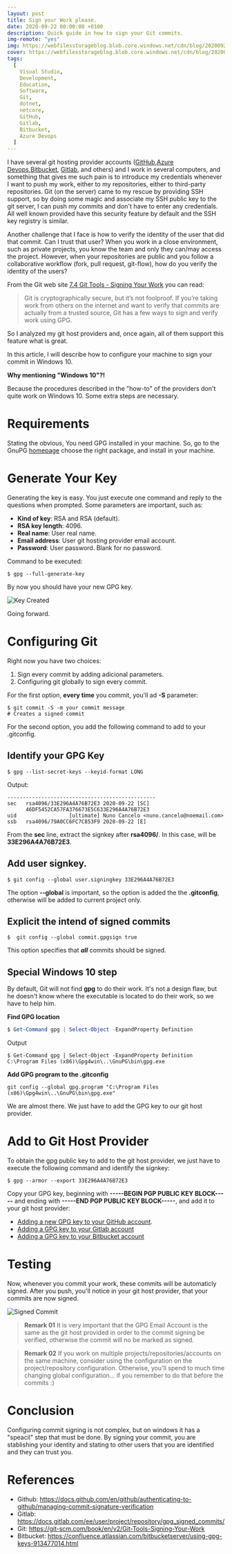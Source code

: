 ```yaml
---
layout: post
title: Sign your Work please.
date: 2020-09-22 00:00:00 +0100
description: Quick guide in how to sign your Git commits.
img-remote: "yes"
img: https://webfilesstorageblog.blob.core.windows.net/cdn/blog/20200922/yancy-min-842ofHC6MaI-unsplash.jpg
cover: https://webfilesstorageblog.blob.core.windows.net/cdn/blog/20200922/Header.png
tags:
  [
    Visual Studio,
    Development,
    Education,
    Software,
    Git,
    dotnet,
    netcore,
    GitHub,
    Gitlab,
    Bitbucket,
    Azure Devops
  ]
---
```

I have several git hosting provider accounts ([GitHub](https://github.com/),[Azure Devops](https://azure.microsoft.com/en-us/services/devops/?nav=min),[Bitbucket](https://bitbucket.org/), [Gitlab](https://gitlab.com/), and others) and I work in several computers, and something that gives me such pain is to introduce my credentials whenever I want to push my work, either to my repositories, either to third-party repositories. Git (on the server) came to my rescue by providing SSH support, so by doing some magic and associate my SSH public key to the git server, I can push my commits and don't have to enter any credentials. All well known provided have this security feature by default and the SSH key registry is similar.

Another challenge that I face is how to verify the identity of the user that did that commit. Can I trust that user?
When you work in a close environment, such as private projects, you know the team and only they can/may access the project. However, when your repositories are public and you follow a collaborative workflow (fork, pull request, git-flow), how do you verify the identity of the users?

From the Git web site [7.4 Git Tools - Signing Your Work](https://git-scm.com/book/en/v2/Git-Tools-Signing-Your-Work) you can read:
> Git is cryptographically secure, but it’s not foolproof. If you’re taking work from others on the internet and want to verify that commits are actually from a trusted source, Git has a few ways to sign and verify work using GPG.

So I analyzed my git host providers and, once again, all of them support this feature what is great.

In this article, I will describe how to configure your machine to sign your commit in Windows 10. 

**Why mentioning "Windows 10"?!**

Because the procedures described in the "how-to" of the providers don't quite work on Windows 10. Some extra steps are necessary.

# Requirements
Stating the obvious, You need GPG installed in your machine. So, go to the GnuPG [homepage](https://www.gnupg.org/download/) choose the right package, and install in your machine.

# Generate Your Key
Generating the key is easy. You just execute one command and reply to the questions when prompted. Some parameters are important, such as:
* **Kind of key**: RSA and RSA (default).
* **RSA key length**: 4096.
* **Real name**: User real name.
* **Email address**: User git hosting provider email account.
* **Password**: User password. Blank for no password.

Command to be executed:
```shell
$ gpg --full-generate-key
```
By now you should have your new GPG key.

![Key Created][gpg.01]

Going forward.

# Configuring Git

Right now you have two choices:
1. Sign every commit by adding adicional parameters.
1. Configuring git globally to sign every commit.

For the first option, __every time__ you commit, you'll ad **-S** parameter:
```shell
$ git commit -S -m your commit message
# Creates a signed commit
```

For the second option, you add the following command to add to your .gitconfig.

## Identify your GPG Key
```shell
$ gpg --list-secret-keys --keyid-format LONG
```
Output:
```
------------------------------------------------
sec   rsa4096/33E296A4A76B72E3 2020-09-22 [SC]
      46DF5452CA57FA376673E5C633E296A4A76B72E3
uid                 [ultimate] Nuno Cancelo <nuno.cancelo@noemail.com>
ssb   rsa4096/79A0CC6FC7C853F9 2020-09-22 [E]
```

From the **sec** line, extract the signkey after **rsa4096/**. In this case, will be **33E296A4A76B72E3**.

## Add user signkey.
```shell
$ git config --global user.signingkey 33E296A4A76B72E3
```
The option **--global** is important, so the option is added the the **.gitconfig**, otherwise will be added to current project only.

## Explicit the intend of signed commits
```shell
$  git config --global commit.gpgsign true
```
This option specifies that **_all_** commits should be signed.

## Special Windows 10 step
By default, Git will not find **gpg** to do their work. It's not a design flaw, but he doesn't know where the executable is located to do their work, so we have to help him.

**Find GPG location**
```powershell
$ Get-Command gpg | Select-Object -ExpandProperty Definition
```
Output
```
$ Get-Command gpg | Select-Object -ExpandProperty Definition
C:\Program Files (x86)\Gpg4win\..\GnuPG\bin\gpg.exe
```
**Add GPG program to the .gitconfig**
```shell
git config --global gpg.program "C:\Program Files (x86)\Gpg4win\..\GnuPG\bin\gpg.exe"
```

We are almost there. We just have to add the GPG key to our git host provider.

# Add to Git Host Provider
To obtain the gpg public key to add to the git host provider, we just have to execute the following command and identify the signkey:
```
$ gpg --armor --export 33E296A4A76B72E3
```
Copy your GPG key, beginning with **-----BEGIN PGP PUBLIC KEY BLOCK-----** and ending with **-----END PGP PUBLIC KEY BLOCK-----**, and add it to your git host provider:

* [Adding a new GPG key to your GitHub account](https://docs.github.com/en/github/authenticating-to-github/adding-a-new-gpg-key-to-your-github-account).
* [Adding a GPG key to your Gitlab account](https://docs.gitlab.com/ee/user/project/repository/gpg_signed_commits/#adding-a-gpg-key-to-your-account)
* [Adding a GPG key to your Bitbucket account](https://confluence.atlassian.com/bitbucketserver/using-gpg-keys-913477014.html#UsingGPGkeys-add)


# Testing
Now, whenever you commit your work, these commits will be automaticly signed. After you push, you'll notice in your git host provider, that your commits are now signed.

![Signed Commit][gpg.02]

> **Remark 01**
> It is very important that the GPG Email Account is the same as the git host provided in order to the commit signing be verified, otherwise the commit will no be marked as signed.

> **Remark 02**
> If you work on multiple projects/repositories/accounts on the same machine, consider using the configuration on the project/repository configuration. Otherwise, you'll spend to much time changing global configuration... if you remember to do that before the commits :)

# Conclusion
Configuring commit signing is not complex, but on windows it has a "speacil" step that must be done. By signing your commit, you are stablishing your identity and stating to other users that you are identified and they can trust you.

# References
* Github: https://docs.github.com/en/github/authenticating-to-github/managing-commit-signature-verification
* Gitlab: https://docs.gitlab.com/ee/user/project/repository/gpg_signed_commits/
* Git: https://git-scm.com/book/en/v2/Git-Tools-Signing-Your-Work
* Bitbucket: https://confluence.atlassian.com/bitbucketserver/using-gpg-keys-913477014.html

[gpg.01]: https://webfilesstorageblog.blob.core.windows.net/cdn/blog/20200922/keyCreated.png "Key Created"
[gpg.02]: https://webfilesstorageblog.blob.core.windows.net/cdn/blog/20200922/commitSigned.png "Signed Commit"